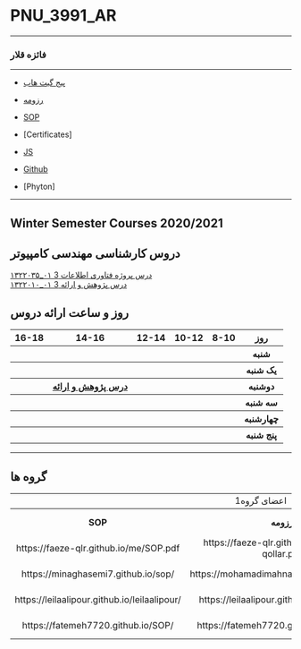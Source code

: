 # PNU_3991_AR
---------
### فائزه قلار
 
---
- [پیج گیت هاب](https://faeze-qlr.github.io/me/)

- [رزومه](https://faeze-qlr.github.io/me/faeze-qollar.pdf)

- [SOP](https://faeze-qlr.github.io/me/SOP.pdf)

- [Certificates]

- [JS](https://faeze-qlr.github.io/me/JS.pdf)

- [Github](http://jlord.us/patchwork/)

- [Phyton]

------------------
## Winter Semester Courses 2020/2021

## دروس کارشناسی مهندسی کامپیوتر

[۱۳۲۲۰۳۵_۰۱ درس پروژه فتاوری اطلاعات	3](https://github.com/faeze-qlr/PNU_3991_AR/tree/main/project)
<br>
[۱۳۲۲۰۱۰_۰۱	درس پژوهش و ارائه	3](https://github.com/faeze-qlr/PNU_3991_AR/tree/main/pazhuhesh)
<br>

## روز و ساعت ارائه دروس

<table style="width:100%">
  <tr>
    <th >16-18</th>
    <th >14-16</th>
    <th >12-14</th>
    <th>10-12</th>
    <th>8-10</th>
    <th>روز</th>
  </tr>
  <tr>
    <th ></th>
    <th ></th>
    <th ></th>
    <th></th>
    <th></th>
    <th>شنبه</th>
  </tr>
   <tr>
    <th ></th>
    <th ></th>
    <th></th>
    <th></th>
    <th ></th>
    <th>یک شنبه</th>
  </tr>
   <tr>
     <th ></th>
     <th ><a  href="https://github.com/faeze-qlr/PNU_3991_AR/tree/main/pazhuhesh">درس پژوهش و ارائه</a></th>
     <th></th>
     <th></th>
    <th ></th>   
    <th>دوشنبه</th>
  </tr>
   <tr>
    <th ></th>
    <th ></th>
    <th></th>
    <th></th>
    <th ></th>
    <th>سه شنبه</th>
  </tr>
   <tr>
    <th ></th>
    <th ></th>
    <th></th>
    <th></th>
     <th ></th>
    <th>چهارشنبه</th>
  </tr>
   <tr>
    <th ></th>
     <th ></th>
     <th ></th>
     <th></th>
    <th></th>
    <th>پنج شنبه</th>
  </tr>
</table>

-------------------
## گروه ها


<table style="width:100%">

<tr>
<td colspan="6" align="center">اعضای گروه1</td>
</tr>

<tr>
 <th  align="center">SOP</th>
 <th  align="center">رزومه</th>
 <th  align="center">نام/نام خانوادگی</th>
 <th  align="center">شماره دانشجویی</th>
 <th  align="center">ردیف</th>
 </tr>
 
 <tr>
 <td  align="center">https://faeze-qlr.github.io/me/SOP.pdf</td>
 <td  align="center">https://faeze-qlr.github.io/me/faeze-qollar.pdf</td>
 <td  align="center">فائزه قلار</td>
 <td  align="center">963953207</td>
 <td align="center">1</td>
 </tr>
 
 <tr>
 <td  align="center">https://minaghasemi7.github.io/sop/</td>
 <td  align="center">https://mohamadimahnaz.github.io/resome/</td>
 <td  align="center">مینا قاسمی</td>
 <td  align="center">963930469</td>
 <td align="center">2</td>
 </tr>
 
 <tr>
 <td  align="center">https://leilaalipour.github.io/leilaalipour/</td>
 <td  align="center">https://leilaalipour.github.io/leilaalipour/</td>
 <td  align="center">لیلا علی پور</td>
 <td  align="center">963924448</td>
 <td align="center">3</td>
 </tr>
 
 <tr>
 <td  align="center">https://fatemeh7720.github.io/SOP/</td>
 <td  align="center">https://fatemeh7720.github.io/RESUME/</td>
 <td  align="center">فاطمه ایرانی</td>
 <td  align="center">963769777</td>
 <td align="center">4</td>
 </tr>
 
 
</table>

